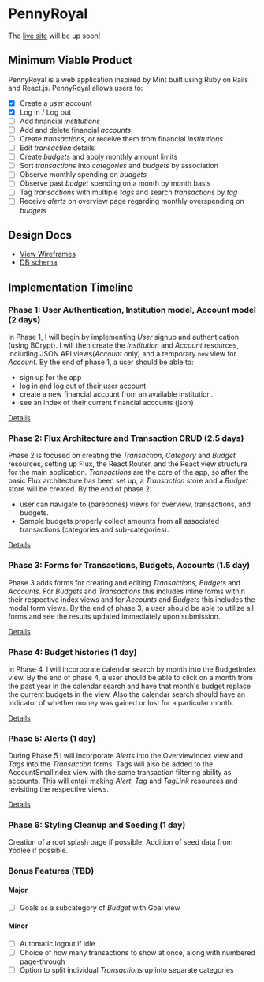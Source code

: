# PennyRoyal

The [live site][heroku] will be up soon!

[heroku]: #

## Minimum Viable Product

PennyRoyal is a web application inspired by Mint built using Ruby on Rails
and React.js. PennyRoyal allows users to:

<!-- This is a Markdown checklist. Use it to keep track of your progress! -->

- [x] Create a _user_ account
- [x] Log in / Log out
- [ ] Add financial _institutions_
- [ ] Add and delete financial _accounts_
- [ ] Create _transactions_, or receive them from financial _institutions_
- [ ] Edit _transaction_ details
- [ ] Create _budgets_ and apply monthly amount limits
- [ ] Sort _transactions_ into _categories_ and _budgets_ by association
- [ ] Observe monthly spending on _budgets_
- [ ] Observe past _budget_ spending on a month by month basis
- [ ] Tag _transactions_ with multiple _tags_ and search _transactions_ by _tag_
- [ ] Receive _alerts_ on overview page regarding monthly overspending on _budgets_

## Design Docs
* [View Wireframes][view]
* [DB schema][schema]

[view]: ./docs/views.md
[schema]: ./docs/schema.md

## Implementation Timeline

### Phase 1: User Authentication, Institution model, Account model (2 days)

In Phase 1, I will begin by implementing _User_ signup and authentication (using BCrypt). I will then create the _Institution_ and _Account_ resources, including JSON API views(_Account_ only) and a temporary `new` view for _Account_.  By the end of phase 1, a user should be able to:

* sign up for the app
* log in and log out of their user account
* create a new financial account from an available institution.
* see an index of their current financial accounts (json)


[Details][phase-one]

### Phase 2: Flux Architecture and Transaction CRUD (2.5 days)

Phase 2 is focused on creating the _Transaction_, _Category_ and _Budget_ resources, setting up Flux, the React Router, and the React view structure for the main application. _Transactions_ are the core of the app, so after the basic Flux architecture has been set up, a _Transaction_ store and a _Budget_ store will be created.  By the end of phase 2:

* user can navigate to (barebones) views for overview, transactions, and budgets.
* Sample budgets properly collect amounts from all associated transactions (categories and sub-categories).

[Details][phase-two]

### Phase 3: Forms for Transactions, Budgets, Accounts (1.5 day)

Phase 3 adds forms for creating and editing _Transactions_, _Budgets_ and _Accounts_.  For _Budgets_ and _Transactions_ this includes inline forms within their respective index views and for _Accounts_ and _Budgets_ this includes the modal form views.  By the end of phase 3, a user should be able to utilize all forms and see the results updated immediately upon submission.

[Details][phase-three]

### Phase 4: Budget histories (1 day)

In Phase 4, I will incorporate calendar search by month into the BudgetIndex view.  By the end of phase 4, a user should be able to click on a month from the past year in the calendar search and have that month's budget replace the current budgets in the view.  Also the calendar search should have an indicator of whether money was gained or lost for a particular month.

[Details][phase-four]

### Phase 5: Alerts (1 day)

During Phase 5 I will incorporate _Alerts_ into the OverviewIndex view and _Tags_ into the _Transaction_ forms.  Tags will also be added to the AccountSmallIndex view with the same transaction filtering ability as accounts.  This will entail making _Alert_, _Tag_ and _TagLink_ resources and revisiting the respective views.

[Details][phase-five]

### Phase 6: Styling Cleanup and Seeding (1 day)

Creation of a root splash page if possible.  Addition of seed data from Yodlee if possible.

### Bonus Features (TBD)

#### Major
- [ ] Goals as a subcategory of _Budget_ with Goal view

#### Minor
- [ ] Automatic logout if idle
- [ ] Choice of how many transactions to show at once, along with numbered page-through
- [ ] Option to split individual _Transactions_ up into separate categories

[phase-one]: ./docs/phases/phase1.md
[phase-two]: ./docs/phases/phase2.md
[phase-three]: ./docs/phases/phase3.md
[phase-four]: ./docs/phases/phase4.md
[phase-five]: ./docs/phases/phase5.md
